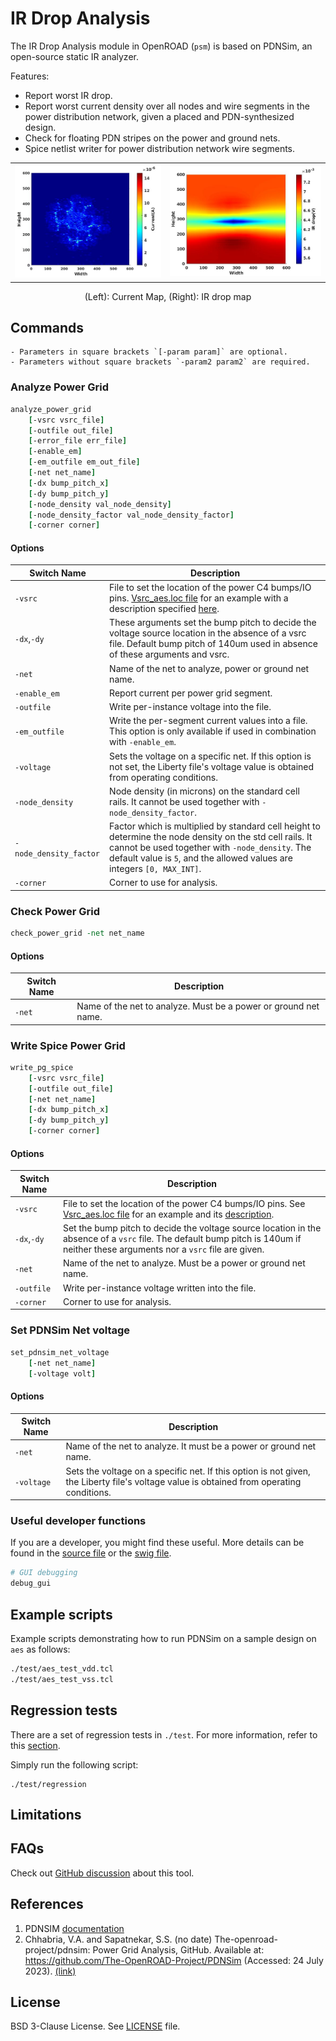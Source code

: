 # IR Drop Analysis

The IR Drop Analysis module in OpenROAD (`psm`) is based on PDNSim, 
an open-source static IR analyzer.

Features:

-   Report worst IR drop.
-   Report worst current density over all nodes and wire segments in the
    power distribution network, given a placed and PDN-synthesized design.
-   Check for floating PDN stripes on the power and ground nets.
-   Spice netlist writer for power distribution network wire segments.

| | |
| - | - |
| ![Image 1](doc/current_map.jpg) | ![Image 2](doc/IR_map.jpg) |
<p style="text-align: center;">(Left): Current Map, (Right): IR drop map</p>

## Commands

```{note}
- Parameters in square brackets `[-param param]` are optional.
- Parameters without square brackets `-param2 param2` are required.
```

### Analyze Power Grid

```tcl
analyze_power_grid
    [-vsrc vsrc_file]
    [-outfile out_file]
    [-error_file err_file]
    [-enable_em]
    [-em_outfile em_out_file]
    [-net net_name]
    [-dx bump_pitch_x]
    [-dy bump_pitch_y]
    [-node_density val_node_density]
    [-node_density_factor val_node_density_factor]
    [-corner corner]
```

#### Options

| Switch Name | Description |
| ----- | ----- |
| `-vsrc` | File to set the location of the power C4 bumps/IO pins. [Vsrc_aes.loc file](test/Vsrc_aes_vdd.loc) for an example with a description specified [here](doc/Vsrc_description.md). |
| `-dx`,`-dy` | These arguments set the bump pitch to decide the voltage source location in the absence of a vsrc file. Default bump pitch of 140um used in absence of these arguments and vsrc. |
| `-net` | Name of the net to analyze, power or ground net name. |
| `-enable_em` | Report current per power grid segment. |
| `-outfile` | Write per-instance voltage into the file. |
| `-em_outfile` | Write the per-segment current values into a file. This option is only available if used in combination with `-enable_em`. |
| `-voltage` | Sets the voltage on a specific net. If this option is not set, the Liberty file's voltage value is obtained from operating conditions. |
| `-node_density` | Node density (in microns) on the standard cell rails. It cannot be used together with `-node_density_factor`. |
| `-node_density_factor` | Factor which is multiplied by standard cell height to determine the node density on the std cell rails. It cannot be used together with `-node_density`. The default value is `5`, and the allowed values are integers `[0, MAX_INT]`. |
| `-corner` | Corner to use for analysis. | 

### Check Power Grid

```tcl
check_power_grid -net net_name
```

#### Options

| Switch Name | Description |
| ----- | ----- |
| `-net` | Name of the net to analyze. Must be a power or ground net name. |

### Write Spice Power Grid

```tcl
write_pg_spice
    [-vsrc vsrc_file]
    [-outfile out_file]
    [-net net_name]
    [-dx bump_pitch_x]
    [-dy bump_pitch_y]
    [-corner corner]
```

#### Options

| Switch Name | Description |
| ----- | ----- |
| `-vsrc` | File to set the location of the power C4 bumps/IO pins. See [Vsrc_aes.loc file](test/Vsrc_aes_vdd.loc) for an example and its [description](doc/Vsrc_description.md). |
| `-dx`,`-dy` | Set the bump pitch to decide the voltage source location in the absence of a `vsrc` file. The default bump pitch is 140um if neither these arguments nor a `vsrc` file are given. |
| `-net` | Name of the net to analyze. Must be a power or ground net name. |
| `-outfile` | Write per-instance voltage written into the file. |
| `-corner` | Corner to use for analysis. | 

### Set PDNSim Net voltage

```tcl
set_pdnsim_net_voltage
    [-net net_name]
    [-voltage volt]
```

#### Options

| Switch Name | Description |
| ----- | ----- |
| `-net` | Name of the net to analyze. It must be a power or ground net name. |
| `-voltage` | Sets the voltage on a specific net. If this option is not given, the Liberty file's voltage value is obtained from operating conditions. |

### Useful developer functions

If you are a developer, you might find these useful. More details can be found in the [source file](./src/pdnsim.cpp) or the [swig file](./src/pdnsim.i).

```tcl
# GUI debugging 
debug_gui
```

## Example scripts

Example scripts demonstrating how to run PDNSim on a sample design on `aes` as follows:

```tcl
./test/aes_test_vdd.tcl
./test/aes_test_vss.tcl
```

## Regression tests

There are a set of regression tests in `./test`. For more information, refer to this [section](../../README.md#regression-tests).

Simply run the following script:

```shell
./test/regression
```

## Limitations

## FAQs

Check out [GitHub discussion](https://github.com/The-OpenROAD-Project/OpenROAD/discussions/categories/q-a?discussions_q=category%3AQ%26A+psm+in%3Atitle)
about this tool.

## References 

1. PDNSIM [documentation](doc/PDNSim-documentation.pdf)
1. Chhabria, V.A. and Sapatnekar, S.S. (no date) The-openroad-project/pdnsim: Power Grid Analysis, GitHub. Available at: https://github.com/The-OpenROAD-Project/PDNSim (Accessed: 24 July 2023). [(link)](https://github.com/The-OpenROAD-Project/PDNSim)

## License

BSD 3-Clause License. See [LICENSE](LICENSE) file.
